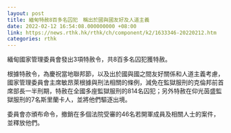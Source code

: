 ```yaml
---
layout: post
title: 緬甸特赦8百多名囚犯　稱出於國與國友好及人道主義
date: 2022-02-12 16:54:08.000000000 +08:00
link: https://news.rthk.hk/rthk/ch/component/k2/1633346-20220212.htm
categories: rthk
---
```


緬甸國家管理委員會發出3項特赦令，共8百多名囚犯獲特赦。

根據特赦令，為慶祝當地聯邦節，以及出於國與國之間友好關係和人道主義考慮，國家管理委員會主席敏昂萊根據與刑法相關的條例，減免在監獄服刑的克倫邦前首席部長一半刑期，特赦在全國多座監獄服刑的814名囚犯；另外特赦在仰光茵盛監獄服刑的7名斯里蘭卡人，並將他們驅逐出境。

委員會亦頒布命令，撤銷在多個法院受審的46名若開軍成員及相關人士的案件，並釋放他們。
